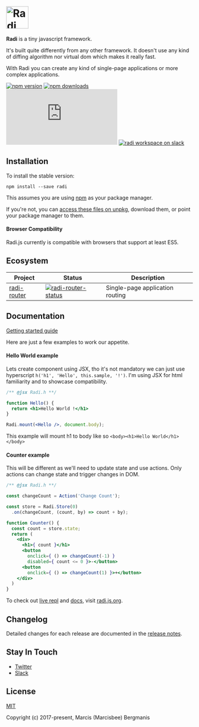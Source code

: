 # <a href='http://radi.js.org'><img src='https://rawgit.com/radi-js/radi/gh-pages/logo/radijs-github.png' height='60' alt='Radi' aria-label='Redux.js.org' /></a>

**Radi** is a tiny javascript framework.

It's built quite differently from any other framework. It doesn't use any kind of diffing algorithm nor virtual dom which makes it really fast.

With Radi you can create any kind of single-page applications or more complex applications.

[![npm version](https://img.shields.io/npm/v/radi.svg?style=flat-square)](https://www.npmjs.com/package/radi)
[![npm downloads](https://img.shields.io/npm/dm/radi.svg?style=flat-square)](https://www.npmjs.com/package/radi)
[![gzip bundle size](http://img.badgesize.io/https://unpkg.com/radi@latest/dist/radi.es.min.js?compression=gzip&style=flat-square)](https://unpkg.com/radi@latest/dist/radi.js)
[![radi workspace on slack](https://img.shields.io/badge/slack-radijs-3eb891.svg?style=flat-square)](https://join.slack.com/t/radijs/shared_invite/enQtMjk3NTE2NjYxMTI2LWFmMTM5NTgwZDI5NmFlYzMzYmMxZjBhMGY0MGM2MzY5NmExY2Y0ODBjNDNmYjYxZWYxMjEyNjJhNjA5OTJjNzQ)


## Installation

To install the stable version:

```
npm install --save radi
```

This assumes you are using [npm](https://www.npmjs.com/) as your package manager.  

If you're not, you can [access these files on unpkg](https://unpkg.com/radi/dist/), download them, or point your package manager to them.

#### Browser Compatibility

Radi.js currently is compatible with browsers that support at least ES5.

## Ecosystem

| Project | Status | Description |
|---------|--------|-------------|
| [radi-router]          | [![radi-router-status]][radi-router-package] | Single-page application routing |

[radi-router]: https://github.com/radi-js/radi-router

[radi-router-status]: https://img.shields.io/npm/v/radi-router.svg?style=flat-square

[radi-router-package]: https://npmjs.com/package/radi-router

## Documentation

[Getting started guide](/docs)

Here are just a few examples to work our appetite.

#### Hello World example

Lets create component using JSX, tho it's not mandatory
we can just use hyperscript `h('h1', 'Hello', this.sample, '!')`. I'm using JSX for html familiarity and to showcase compatibility.

```jsx
/** @jsx Radi.h **/

function Hello() {
  return <h1>Hello World !</h1>
}

Radi.mount(<Hello />, document.body);
```

This example will mount h1 to body like so `<body><h1>Hello World</h1></body>`

#### Counter example

This will be different as we'll need to update state and use actions. Only actions can change state and trigger changes in DOM.

```jsx
/** @jsx Radi.h **/

const changeCount = Action('Change Count');

const store = Radi.Store(0)
  .on(changeCount, (count, by) => count + by);

function Counter() {
  const count = store.state;
  return (
    <div>
      <h1>{ count }</h1>
      <button
        onclick={ () => changeCount(-1) }
        disabled={ count <= 0 }>-</button>
      <button
        onclick={ () => changeCount(1) }>+</button>
    </div>
  )
}
```

To check out [live repl](https://radi.js.org/#/fiddle) and [docs](https://radi.js.org/#/docs), visit [radi.js.org](https://radi.js.org).

## Changelog

Detailed changes for each release are documented in the [release notes](https://radi.js.org/#/changelog).

## Stay In Touch

- [Twitter](https://twitter.com/radi_js)
- [Slack](https://join.slack.com/t/radijs/shared_invite/enQtMjk3NTE2NjYxMTI2LWFmMTM5NTgwZDI5NmFlYzMzYmMxZjBhMGY0MGM2MzY5NmExY2Y0ODBjNDNmYjYxZWYxMjEyNjJhNjA5OTJjNzQ)

## License

[MIT](http://opensource.org/licenses/MIT)

Copyright (c) 2017-present, Marcis (Marcisbee) Bergmanis
